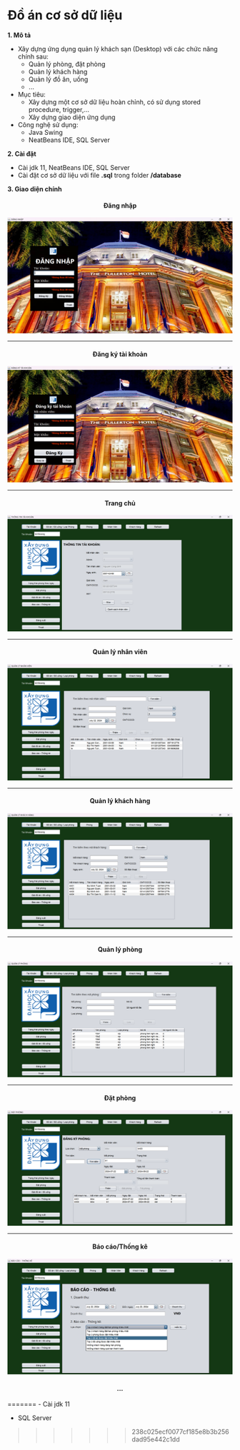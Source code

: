 # Đồ án cơ sở dữ liệu
**1. Mô tả**
- Xây dựng ứng dụng quản lý khách sạn (Desktop) với các chức năng chính sau:
    + Quản lý phòng, đặt phòng
    + Quản lý khách hàng
    + Quản lý đồ ăn, uống
    + ...
- Mục tiêu: 
    + Xây dựng một cơ sở dữ liệu hoàn chỉnh, có sử dụng stored procedure, trigger,...
    + Xây dựng giao diện ứng dụng
- Công nghệ sử dụng:
    + Java Swing
    + NeatBeans IDE, SQL Server

**2. Cài đặt** 
- Cài jdk 11, NeatBeans IDE, SQL Server
- Cài đặt cơ sở dữ liệu với file **.sql** trong folder **/database**

**3. Giao diện chính**
<h4 align="center">Đăng nhập</h4>

![UI-Login](img/login.png)

---

<h4 align="center">Đăng ký tài khoản</h4>

![UI-Register](img/register.png)

---

<h4 align="center">Trang chủ</h4>

![UI-Main](img/main.png)

---

<h4 align="center">Quản lý nhân viên</h4>

![UI-Employee](img/employee.png)

---

<h4 align="center">Quản lý khách hàng</h4>

![UI-Customer](img/customer.png)

---

<h4 align="center">Quản lý phòng</h4>

![UI-Room](img/room.png)

---

<h4 align="center">Đặt phòng</h4>

![UI-Booking](img/booking.png)

---

<h4 align="center">Báo cáo/Thống kê</h4>

![UI-Report](img/report.png)

<h4 align="center">...</h4>
=======
- Cài jdk 11

- SQL Server
>>>>>>> 238c025ecf0077cf185e8b3b256dad95e442c1dd
